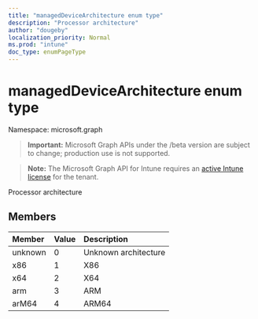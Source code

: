 ```yaml
---
title: "managedDeviceArchitecture enum type"
description: "Processor architecture"
author: "dougeby"
localization_priority: Normal
ms.prod: "intune"
doc_type: enumPageType
---
```


# managedDeviceArchitecture enum type

Namespace: microsoft.graph

> **Important:** Microsoft Graph APIs under the /beta version are subject to change; production use is not supported.

> **Note:** The Microsoft Graph API for Intune requires an [active Intune license](https://go.microsoft.com/fwlink/?linkid=839381) for the tenant.

Processor architecture

## Members
|Member|Value|Description|
|:---|:---|:---|
|unknown|0|Unknown architecture|
|x86|1|X86|
|x64|2|X64|
|arm|3|ARM|
|arM64|4|ARM64|






